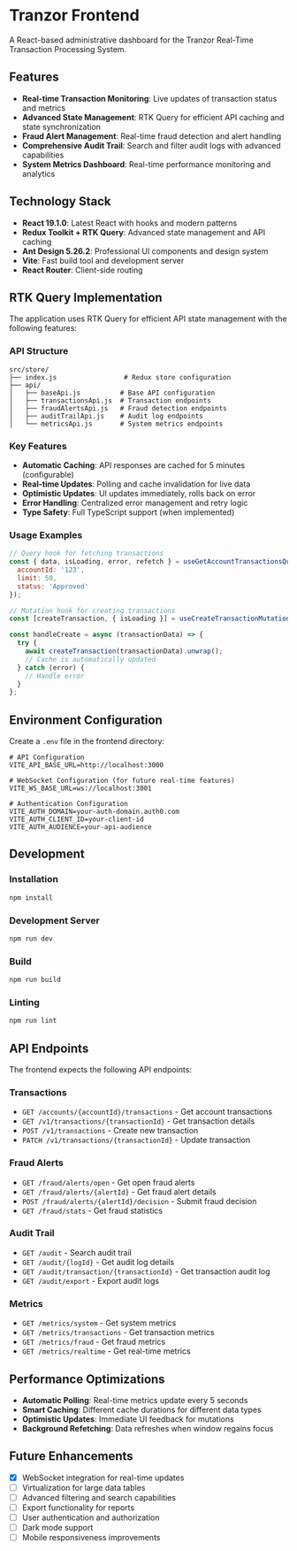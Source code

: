 # Tranzor Frontend

A React-based administrative dashboard for the Tranzor Real-Time Transaction Processing System.

## Features

- **Real-time Transaction Monitoring**: Live updates of transaction status and metrics
- **Advanced State Management**: RTK Query for efficient API caching and state synchronization
- **Fraud Alert Management**: Real-time fraud detection and alert handling
- **Comprehensive Audit Trail**: Search and filter audit logs with advanced capabilities
- **System Metrics Dashboard**: Real-time performance monitoring and analytics

## Technology Stack

- **React 19.1.0**: Latest React with hooks and modern patterns
- **Redux Toolkit + RTK Query**: Advanced state management and API caching
- **Ant Design 5.26.2**: Professional UI components and design system
- **Vite**: Fast build tool and development server
- **React Router**: Client-side routing

## RTK Query Implementation

The application uses RTK Query for efficient API state management with the following features:

### API Structure

```
src/store/
├── index.js                 # Redux store configuration
├── api/
│   ├── baseApi.js          # Base API configuration
│   ├── transactionsApi.js  # Transaction endpoints
│   ├── fraudAlertsApi.js   # Fraud detection endpoints
│   ├── auditTrailApi.js    # Audit log endpoints
│   └── metricsApi.js       # System metrics endpoints
```

### Key Features

- **Automatic Caching**: API responses are cached for 5 minutes (configurable)
- **Real-time Updates**: Polling and cache invalidation for live data
- **Optimistic Updates**: UI updates immediately, rolls back on error
- **Error Handling**: Centralized error management and retry logic
- **Type Safety**: Full TypeScript support (when implemented)

### Usage Examples

```javascript
// Query hook for fetching transactions
const { data, isLoading, error, refetch } = useGetAccountTransactionsQuery({
  accountId: '123',
  limit: 50,
  status: 'Approved'
});

// Mutation hook for creating transactions
const [createTransaction, { isLoading }] = useCreateTransactionMutation();

const handleCreate = async (transactionData) => {
  try {
    await createTransaction(transactionData).unwrap();
    // Cache is automatically updated
  } catch (error) {
    // Handle error
  }
};
```

## Environment Configuration

Create a `.env` file in the frontend directory:

```env
# API Configuration
VITE_API_BASE_URL=http://localhost:3000

# WebSocket Configuration (for future real-time features)
VITE_WS_BASE_URL=ws://localhost:3001

# Authentication Configuration
VITE_AUTH_DOMAIN=your-auth-domain.auth0.com
VITE_AUTH_CLIENT_ID=your-client-id
VITE_AUTH_AUDIENCE=your-api-audience
```

## Development

### Installation

```bash
npm install
```

### Development Server

```bash
npm run dev
```

### Build

```bash
npm run build
```

### Linting

```bash
npm run lint
```

## API Endpoints

The frontend expects the following API endpoints:

### Transactions
- `GET /accounts/{accountId}/transactions` - Get account transactions
- `GET /v1/transactions/{transactionId}` - Get transaction details
- `POST /v1/transactions` - Create new transaction
- `PATCH /v1/transactions/{transactionId}` - Update transaction

### Fraud Alerts
- `GET /fraud/alerts/open` - Get open fraud alerts
- `GET /fraud/alerts/{alertId}` - Get fraud alert details
- `POST /fraud/alerts/{alertId}/decision` - Submit fraud decision
- `GET /fraud/stats` - Get fraud statistics

### Audit Trail
- `GET /audit` - Search audit trail
- `GET /audit/{logId}` - Get audit log details
- `GET /audit/transaction/{transactionId}` - Get transaction audit log
- `GET /audit/export` - Export audit logs

### Metrics
- `GET /metrics/system` - Get system metrics
- `GET /metrics/transactions` - Get transaction metrics
- `GET /metrics/fraud` - Get fraud metrics
- `GET /metrics/realtime` - Get real-time metrics

## Performance Optimizations

- **Automatic Polling**: Real-time metrics update every 5 seconds
- **Smart Caching**: Different cache durations for different data types
- **Optimistic Updates**: Immediate UI feedback for mutations
- **Background Refetching**: Data refreshes when window regains focus

## Future Enhancements

- [x] WebSocket integration for real-time updates
- [ ] Virtualization for large data tables
- [ ] Advanced filtering and search capabilities
- [ ] Export functionality for reports
- [ ] User authentication and authorization
- [ ] Dark mode support
- [ ] Mobile responsiveness improvements
